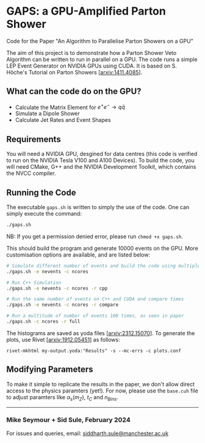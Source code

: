 # GAPS: a GPU-Amplified Parton Shower

Code for the Paper "An Algorithm to Parallelise Parton Showers on a GPU"

The aim of this project is to demonstrate how a Parton Shower Veto Algorithm can be written to run in parallel on a GPU. The code runs a simple LEP Event Generator on NVIDIA GPUs using CUDA. It is based on S. Höche's Tutorial on Parton Showers [[arxiv:1411.4085](https://arxiv.org/abs/1411.4085)].

## What can the code do on the GPU?

- Calculate the Matrix Element for $e^+ e^- \to q \bar{q}$
- Simulate a Dipole Shower
- Calculate Jet Rates and Event Shapes

## Requirements

You will need a NVIDIA GPU, desgined for data centres (this code is verified to run on the NVIDIA Tesla V100 and A100 Devices). To build the code, you will need CMake, G++ and the NVIDIA Development Toolkit, which contains the NVCC compiler.

## Running the Code

The executable ```gaps.sh``` is written to simply the use of the code. One can simply execute the command:

```bash
./gaps.sh
```

NB: If you get a permission denied error, please run ```chmod +x gaps.sh```.

This should build the program and generate 10000 events on the GPU. More customisation options are available, and are listed below:

```bash
# Simulate different number of events and build the code using multiple cpu cores
./gaps.sh -e nevents -c ncores

# Run C++ Simulation
./gaps.sh -e nevents -c ncores -r cpp

# Run the same number of events on C++ and CUDA and compare times
./gaps.sh -e nevents -c ncores -r compare

# Run a multitude of number of events 100 times, as seen in paper
./gaps.sh -c ncores -r full
```

The histograms are saved as yoda files [[arxiv:2312.15070](https://arxiv.org/abs/2312.15070)]. To generate the plots, use Rivet [[arxiv:1912.05451](https://arxiv.org/abs/1912.05451)] as follows:

```shell
rivet-mkhtml my-output.yoda:"Results" -s --mc-errs -c plots.conf
```

## Modifying Parameters

To make it simple to replicate the results in the paper, we don't allow direct access to the physics paramters (yet!). For now, please use the ```base.cuh``` file to adjust paramters like $\alpha_s(m_Z)$, $t_{C}$ and $n_{Bins}$.

***

### Mike Seymour + Sid Sule, February 2024

For issues and queries, email: [siddharth.sule@manchester.ac.uk](mailto:siddharth.sule@manchester.ac.uk)

